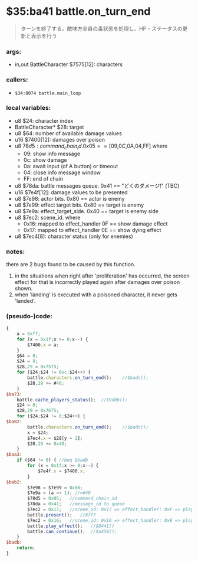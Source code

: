 ﻿
# $35:ba41 battle.on_turn_end
> ターンを終了する。敵味方全員の毒状態を処理し、HP・ステータスの更新と表示を行う

### args:

+	in,out BattleCharacter $7575[12]: characters

### callers:

+	`$34:8074 battle.main_loop`

### local variables:

+	u8 $24: character index
+	BattleCharacter* $28: target
+	u8 $64: number of available damage values
+	u16 $7400[12]: damages over poison
+	u8 $78d5: command_chain_id. 0x05 == [$09,$0C,$0A,$04,$FF] where
	- 09: show info message
	- 0c: show damage
	- 0a: await input (of A button) or timeout
	- 04: close info message window
	- FF: end of chain
+	u8 $78da: battle messages queue. 0x41 == "どくのダメージ!" (TBC)
+	u16 $7e4f[12]: damage values to be presented
+	u8 $7e98: actor bits. 0x80 == actor is enemy
+	u8 $7e99: effect target bits. 0x80 == target is enemy
+	u8 $7e9a: effect_target_side. 0x40 == target is enemy side
+	u8 $7ec2: scene_id. where
	- 0x16: mapped to effect_handler 0F == show damage effect
	- 0x17: mapped to effect_handler 0E == show dying effect
+	u8 $7ec4[8]: character status (only for enemies)

### notes:
there are 2 bugs found to be caused by this function.
1.	in the situations when right after 'proliferation' has occurred,
	the screen effect for that is incorrectly played again after damages over poison shown.
2.	when 'landing' is executed with a poisoned character, it never gets 'landed'.

### (pseudo-)code:
```js
{
	a = 0xff;
	for (x = 0x1f;x >= 0;x--) {
		$7400.x = a;
	}
	$64 = 0;
	$24 = 8;
	$28,29 = 0x7575;
	for ($24;$24 != 0xc;$24++) {
		battle.characters.on_turn_end();	//$badc();
		$28,29 += #40;
	}
$ba73:
	battle.cache_players_status();	//$9d06();
	$24 = 0;
	$28,29 = 0x7675;
	for ($24;$24 != 8;$24++) {
$ba82:
		battle.characters.on_turn_end();	//$badc();
		x = $24;
		$7ec4.x = $28[y = 1];
		$28,29 += 0x40;
	}
$baa3:
	if ($64 != 0) { //beq $badb
		for (x = 0x1f;x >= 0;x--) {
			$7e4f.x = $7400.x;
		}
$bab2:
		$7e98 = $7e99 = 0x80;
		$7e9a = (a >> 1); //=#40
		$78d5 = 0x05;	//command_chain_id
		$78da = 0x41;	//message_id to queue
		$7ec2 = 0x17;	//scene_id: 0x17 => effect_handler: 0xF => play damage effect
		battle.present();	//8ff7
		$7ec2 = 0x16;	//scene_id: 0x16 => effect_handler: 0xE => play dying effect
		battle.play_effect();	//$8441()
		battle.can_continue();	//$a458();
	}
$badb:
	return;
}
```







